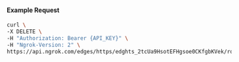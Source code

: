 <!-- Code generated for API Clients. DO NOT EDIT. -->

#### Example Request

```bash
curl \
-X DELETE \
-H "Authorization: Bearer {API_KEY}" \
-H "Ngrok-Version: 2" \
https://api.ngrok.com/edges/https/edghts_2tcUa9HsotEFHgsoe0CKfgbKVek/routes/edghtsrt_2tcUa7ZQU7Ojzb2CIbq46Gfe5lF/saml
```
